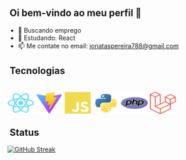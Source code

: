 ## &nbsp;Oi bem-vindo ao meu perfil 👋

- 🔭 Buscando emprego
- 🌱 Estudando: React
- 📫 Me contate no email: jonataspereira788@gmail.com

## &nbsp;Tecnologias

<div style="display: inline_block"><br>
  <img align="center" alt="Jol-React" height="50" width="60" src="https://raw.githubusercontent.com/devicons/devicon/master/icons/react/react-original.svg">
  <img align="center" alt="Jol-Vite" height="50" width="60" src="https://raw.githubusercontent.com/devicons/devicon/refs/heads/master/icons/vitejs/vitejs-original.svg">
  <img align="center" alt="Jol-Js" height="50" width="60" src="https://raw.githubusercontent.com/devicons/devicon/master/icons/javascript/javascript-plain.svg">
  <img align="center" alt="Jol-Python" height="50" width="60" src="https://raw.githubusercontent.com/devicons/devicon/master/icons/python/python-original.svg">
  <img align="center" alt="Jol-Csharp" height="50" width="60" src="https://raw.githubusercontent.com/devicons/devicon/master/icons/php/php-original.svg">
  <img align="center" alt="Jol-Laravel" height="50" width="60" src="https://raw.githubusercontent.com/devicons/devicon/refs/heads/master/icons/laravel/laravel-original.svg">
</div>

## &nbsp;Status

[![GitHub Streak](https://streak-stats.demolab.com?user=Rasanhii&theme=omni&locale=pt_BR&date_format=j%20M%5B%20Y%5D&currStreakNum=E973D3&stroke=EBA8D844&sideLabels=E973D3&currStreakLabel=E973D3)](https://git.io/streak-stats)

